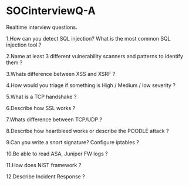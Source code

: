 # SOCinterviewQ-A
Realtime interview questions.

1.How can you detect SQL injection? What is the most common SQL injection tool ?

2.Name at least 3 different vulnerability scanners and patterns to identify them ?

3.Whats difference between XSS and XSRF ?

4.How would you triage if something is High / Medium / low severity ?

5.What is a TCP handshake ?

6.Describe how SSL works ?

7.Whats difference between TCP/UDP ?

8.Describe how heartbleed works or describe the POODLE attack ?

9.Can you write a snort signature? Configure iptables ?

10.Be able to read ASA, Juniper FW logs ?

11.How does NIST framework ?

12.Describe Incident Response ?
